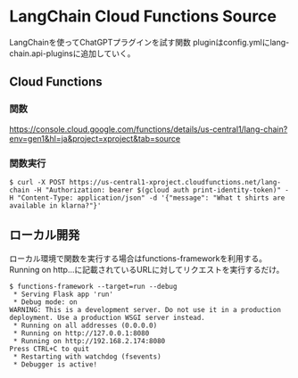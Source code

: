 # LangChain Cloud Functions Source

LangChainを使ってChatGPTプラグインを試す関数
pluginはconfig.ymlにlang-chain.api-pluginsに追加していく。

## Cloud Functions

### 関数
https://console.cloud.google.com/functions/details/us-central1/lang-chain?env=gen1&hl=ja&project=xproject&tab=source

### 関数実行

```
$ curl -X POST https://us-central1-xproject.cloudfunctions.net/lang-chain -H "Authorization: bearer $(gcloud auth print-identity-token)" -H "Content-Type: application/json" -d '{"message": "What t shirts are available in klarna?"}'
```

## ローカル開発

ローカル環境で関数を実行する場合はfunctions-frameworkを利用する。
Running on http...に記載されているURLに対してリクエストを実行するだけ。

```
$ functions-framework --target=run --debug
 * Serving Flask app 'run'
 * Debug mode: on
WARNING: This is a development server. Do not use it in a production deployment. Use a production WSGI server instead.
 * Running on all addresses (0.0.0.0)
 * Running on http://127.0.0.1:8080
 * Running on http://192.168.2.174:8080
Press CTRL+C to quit
 * Restarting with watchdog (fsevents)
 * Debugger is active!
```